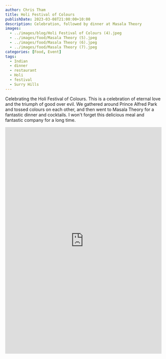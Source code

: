 ```yaml
---
author: Chris Tham
title: Holi Festival of Colours
publishDate: 2023-03-08T21:00:00+10:00
description: Celebration, followed by dinner at Masala Theory
images:
  - ../images/blog/Holi Festival of Colours (4).jpeg
  - ../images/food/Masala Theory (5).jpeg
  - ../images/food/Masala Theory (6).jpeg
  - ../images/food/Masala Theory (7).jpeg
categories: [Food, Event]
tags:
  - Indian
  - dinner
  - restaurant
  - Holi
  - festival
  - Surry Hills
---
```


Celebrating the Holi Festival of Colours. This is a celebration of eternal love and the triumph of good over evil. We gathered around Prince Alfred Park and tossed colours on each other, and then went to Masala Theory for a fantastic dinner and cocktails. I won't forget this delicious meal and fantastic company for a long time.

<iframe src="https://www.facebook.com/plugins/post.php?href=https%3A%2F%2Fwww.facebook.com%2Fchris1.tham%2Fposts%2Fpfbid0xETvHVGYddBrjWC6zVKpZrq4h2kz6nMFJeGNuYoHbEpqSSmREb6DZFDzxaPaVNqEl&show_text=true&width=500" width="500" height="723" style="border:none;overflow:hidden" scrolling="no" frameborder="0" allowfullscreen="true" allow="autoplay; clipboard-write; encrypted-media; picture-in-picture; web-share"></iframe>
